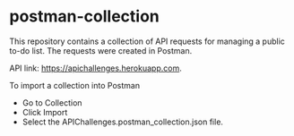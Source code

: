 # postman-collection
This repository contains a collection of API requests for managing a public to-do list. The requests were created in Postman.

API link: https://apichallenges.herokuapp.com.

To import a collection into Postman
* Go to Collection
* Click Import
* Select the APIChallenges.postman_collection.json file.
